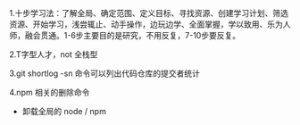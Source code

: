 1.十步学习法：了解全局、确定范围、定义目标、寻找资源、创建学习计划、筛选资源、开始学习，浅尝辄止、动手操作，边玩边学、全面掌握，学以致用、乐为人师，融会贯通。1-6步主要目的是研究，不用反复，7-10步要反复。

2.T字型人才，not 全栈型

3.git shortlog -sn 命令可以列出代码仓库的提交者统计

4.npm 相关的删除命令

- 卸载全局的 node / npm 